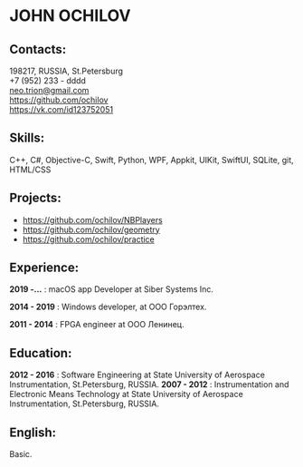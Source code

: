 # JOHN OCHILOV
## Contacts:
198217, RUSSIA, St.Petersburg  
+7 (952) 233 - dddd  
neo.trion@gmail.com  
https://github.com/ochilov   
https://vk.com/id123752051


## Skills:
C++, C#, Objective-C, Swift, Python, WPF, Appkit, UIKit, SwiftUI, SQLite, git, HTML/CSS

## Projects:
* https://github.com/ochilov/NBPlayers
* https://github.com/ochilov/geometry
* https://github.com/ochilov/practice

## Experience:
__2019 -...__  : macOS app Developer at Siber Systems Inc.
  
__2014 - 2019__ : Windows developer, at OOO Горэлтех.

__2011 - 2014__  : FPGA engineer at  OOO Ленинец.

## Education:
__2012 - 2016__  : Software Engineering at State University of Aerospace Instrumentation, St.Petersburg, RUSSIA.
__2007 - 2012__  : Instrumentation and Electronic Means Technology at State University of Aerospace Instrumentation, St.Petersburg, RUSSIA.

## English:
Basic.
